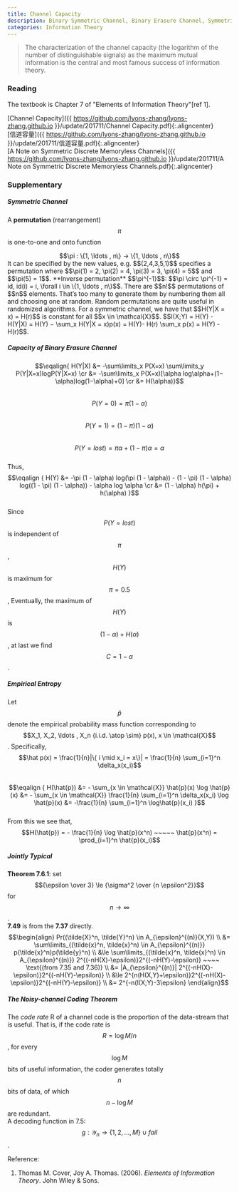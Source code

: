 ```yaml
---
title: Channel Capacity
description: Binary Symmetric Channel, Binary Erasure Channel, Symmetric Channels, Feedback Capacity 
categories: Information Theory
---
```


>  The characterization of the channel capacity (the logarithm of the number of distinguishable signals) as the maximum mutual information is the central and most famous success of information theory.   
  
### **Reading**    
The textbook is Chapter 7 of "Elements of Information Theory"[ref 1].   

[Channel Capacity]({{ https://github.com/lyons-zhang/lyons-zhang.github.io }}/update/201711/Channel Capacity.pdf){:.aligncenter}   
[信道容量]({{ https://github.com/lyons-zhang/lyons-zhang.github.io }}/update/201711/信道容量.pdf){:.aligncenter}   
[A Note on Symmetric Discrete Memoryless Channels]({{ https://github.com/lyons-zhang/lyons-zhang.github.io }}/update/201711/A Note on Symmetric Discrete Memoryless Channels.pdf){:.aligncenter}   
### **Supplementary**   
##### **Symmetric Channel**  
A **permutation** (rearrangement) $$\pi$$ is one-to-one and onto function   
<center>$$\pi : \{1, \ldots , n\} → \{1, \ldots , n\}$$</center>
It can be specified by the new values, e.g. $$(2,4,3,5,1)$$ specifies a permutation where $$\pi(1) = 2, \pi(2) = 4, \pi(3) = 3, \pi(4) = 5$$ and $$\pi(5) = 1$$.   
**Inverse permutation** $$\pi^{-1}$$: $$\pi \circ \pi^{-1} = id, id(i) = i, \forall i \in \{1, \ldots , n\}$$.   
There are $$n!$$ permutations of $$n$$ elements. That’s too many to generate them by numbering them all and choosing one at random. Random permutations are quite useful in randomized algorithms.   
For a symmetric channel, we have that $$H(Y|X = x) = H(r)$$ is constant for all $$x \in \mathcal{X}$$.
$$I(X;Y) = H(Y) - H(Y|X) = H(Y) − \sum_x H(Y|X = x)p(x) = H(Y)- H(r) \sum_x p(x) = H(Y) - H(r)$$.    
     
##### **Capacity of Binary Erasure Channel**  
$$\eqalign{ H(Y|X) &= -\sum\limits_x P(X=x) \sum\limits_y P(Y|X=x)logP(Y|X=x) \cr &= -\sum\limits_x P(X=x)[\alpha log\alpha+(1−\alpha)log(1−\alpha)+0] \cr &= H(\alpha)}$$   
$$P(Y=0) = \pi(1−\alpha)$$   
$$P(Y=1) = (1−\pi)(1−\alpha)$$   
$$P(Y=lost) = \pi \alpha + (1 - \pi)\alpha = \alpha$$   
Thus,   
$$\eqalign { H(Y) &=  -\pi (1 - \alpha) log(\pi (1 - \alpha)) - (1 - \pi) (1 - \alpha) log((1 - \pi) (1 - \alpha)) - \alpha log \alpha \cr &= (1 - \alpha) h(\pi) + h(\alpha) }$$   
Since $$P(Y = lost)$$ is independent of $$\pi$$, $$H(Y)$$ is maximum for $$\pi = 0.5$$, Eventually, the maximum of $$H(Y)$$ is $$(1−\alpha)+H(\alpha)$$, at last we find $$C = 1-\alpha$$.   
   
##### **Empirical Entropy**  
Let $$\hat p$$ denote the empirical probability mass function corresponding to $$X_1, X_2, \ldots , X_n {i.i.d. \atop \sim} p(x), x \in \mathcal{X}$$. Specifically,    
$$\hat p(x) = \frac{1}{n}|\{ i \mid x_i = x\}| = \frac{1}{n} \sum_{i=1}^n \delta_x(x_i)$$    
$$\eqalign { H(\hat{p}) &= - \sum_{x \in \mathcal{X}} \hat{p}(x) \log \hat{p}(x) &= - \sum_{x \in \mathcal{X}} \frac{1}{n} \sum_{i=1}^n \delta_x(x_i) \log \hat{p}(x) &= -\frac{1}{n} \sum_{i=1}^n \log\hat{p}(x_i) }$$    
From this we see that,   
$$H(\hat{p}) = - \frac{1}{n} \log \hat{p}(x^n) ~~~~~ \hat{p}(x^n) = \prod_{i=1}^n \hat{p}(x_i)$$  
    
##### **Jointly Typical**  
**Theorem 7.6.1**: set $${\epsilon \over 3} \le {\sigma^2 \over {n \epsilon^2}}$$ for $$n \to \infty$$.  
**7.49** is from the **7.37** directly.   
$$\begin{align} 
Pr((\tilde{X}^n, \tilde{Y}^n) \in A_{\epsilon}^{(n)}(X,Y))  \\
&= \sum\limits_{(\tilde{x}^n, \tilde{x}^n) \in A_{\epsilon}^{(n)}} p(\tilde{x}^n)p(\tilde{y}^n)  \\ 
&\le \sum\limits_{(\tilde{x}^n, \tilde{x}^n) \in A_{\epsilon}^{(n)}} 2^{(-nH(X)-\epsilon)}2^{(-nH(Y)-\epsilon)} ~~~~ \text{(from 7.35 and 7.36)}  \\
&= |A_{\epsilon}^{(n)}| 2^{(-nH(X)-\epsilon)}2^{(-nH(Y)-\epsilon)}  \\
&\le 2^{n(H(X,Y)+\epsilon)}2^{(-nH(X)-\epsilon)}2^{(-nH(Y)-\epsilon)}  \\
&= 2^{-n(I(X;Y)-3\epsilon}
\end{align}$$
   
##### **The Noisy-channel Coding Theorem**  
The *code rate* R of a channel code is the proportion of the data-stream that is useful. That is, if the code rate is $$R = \log M/n$$, for every $$\log M$$ bits of useful information, the coder generates totally $$n$$ bits of data, of which $$n-\log M$$ are redundant.  
A decoding function in 7.5: $$g : \mathcal{Y}_n \to \{1, 2, . . . , M\} \cup {fail}$$.
    
Reference:  
1. Thomas M. Cover, Joy A. Thomas. (2006). *Elements of Information Theory*. John Wiley & Sons. 
